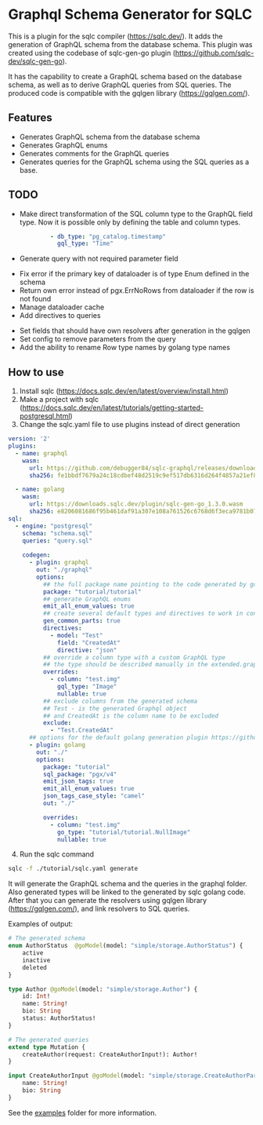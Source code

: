 # Graphql Schema Generator for SQLC

This is a plugin for the sqlc compiler (https://sqlc.dev/). 
It adds the generation of GraphQL schema from the database schema.
This plugin was created using the codebase of sqlc-gen-go plugin (https://github.com/sqlc-dev/sqlc-gen-go).

It has the capability to create a GraphQL schema based on the database schema, as well as to derive GraphQL queries from SQL queries. The produced code is compatible with the gqlgen library (https://gqlgen.com/).

## Features
- Generates GraphQL schema from the database schema
- Generates GraphQL enums
- Generates comments for the GraphQL queries
- Generates queries for the GraphQL schema using the SQL queries as a base.

## TODO
- Make direct transformation of the SQL column type to the GraphQL field type. Now it is possible only by defining the table and column types.
```yaml
            - db_type: "pg_catalog.timestamp"
              gql_type: "Time"
```
- Generate query with not required parameter field
+ Fix error if the primary key of dataloader is of type Enum defined in the schema
+ Return own error instead of pgx.ErrNoRows from dataloader if the row is not found
+ Manage dataloader cache
+ Add directives to queries
- Set fields that should have own resolvers after generation in the gqlgen
- Set config to remove parameters from the query
- Add the ability to rename Row type names by golang type names

## How to use
1. Install sqlc (https://docs.sqlc.dev/en/latest/overview/install.html)
2. Make a project with sqlc (https://docs.sqlc.dev/en/latest/tutorials/getting-started-postgresql.html)
3. Change the sqlc.yaml file to use plugins instead of direct generation
```yaml
version: '2'
plugins:
  - name: graphql
    wasm:
      url: https://github.com/debugger84/sqlc-graphql/releases/download/v0.1.2/sqlc-graphql.wasm
      sha256: fe1bbdf7679a24c18cdbef48d2519c9ef517db6316d264f4857a21ef8d3b4e9f

  - name: golang
    wasm:
      url: https://downloads.sqlc.dev/plugin/sqlc-gen-go_1.3.0.wasm
      sha256: e8206081686f95b461daf91a307e108a761526c6768d6f3eca9781b0726b7ec8
sql:
  - engine: "postgresql"
    schema: "schema.sql"
    queries: "query.sql"
    
    codegen:
      - plugin: graphql
        out: "./graphql"
        options:
          ## the full package name pointing to the code generated by golang plugin
          package: "tutorial/tutorial"
          ## generate GraphQL enums
          emit_all_enum_values: true
          ## create several default types and directives to work in conjunction with the gqlgen library https://gqlgen.com/
          gen_common_parts: true
          directives:
            - model: "Test"
              field: "CreatedAt"
              directive: "json"
          ## override a column type with a custom GraphQL type
          ## the type should be described manually in the extended.graphql file 
          overrides:
            - column: "test.img"
              gql_type: "Image"
              nullable: true
          ## exclude columns from the generated schema
          ## Test - is the generated Graphql object 
          ## and CreatedAt is the column name to be excluded    
          exclude:
            - "Test.CreatedAt"
      ## options for the default golang generation plugin https://github.com/sqlc-dev/sqlc-gen-go
      - plugin: golang
        out: "./"
        options:
          package: "tutorial"
          sql_package: "pgx/v4"
          emit_json_tags: true
          emit_all_enum_values: true
          json_tags_case_style: "camel"
          out: "./"

          overrides:
            - column: "test.img"
              go_type: "tutorial/tutorial.NullImage"
              nullable: true

```

4. Run the sqlc command
```bash
sqlc -f ./tutorial/sqlc.yaml generate
```

It will generate the GraphQL schema and the queries in the graphql folder.
Also generated types will be linked to the generated by sqlc golang code.
After that you can generate the resolvers using gqlgen library (https://gqlgen.com/), and link resolvers to SQL queries.

Examples of output:
```graphql
# The generated schema
enum AuthorStatus  @goModel(model: "simple/storage.AuthorStatus") {
    active
    inactive
    deleted
}

type Author @goModel(model: "simple/storage.Author") {
    id: Int!
    name: String!
    bio: String
    status: AuthorStatus!
}
```

```graphql
# The generated queries
extend type Mutation {
    createAuthor(request: CreateAuthorInput!): Author!
}

input CreateAuthorInput @goModel(model: "simple/storage.CreateAuthorParams") {
    name: String!
    bio: String
}
```



See the [examples](https://github.com/debugger84/sqlc-graphql/tree/main/examples) folder for more information.